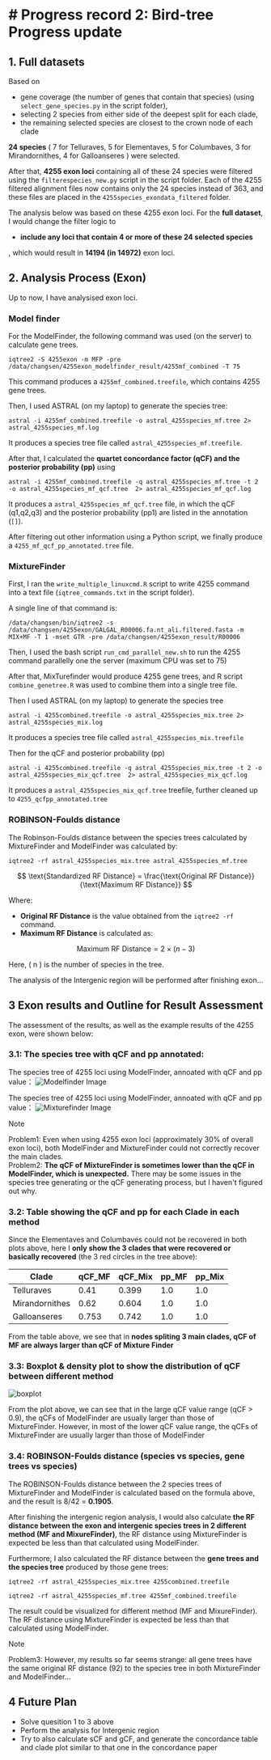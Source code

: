# # Progress record 2: Bird-tree Progress update


## 1. Full datasets

Based on 
- gene coverage (the number of genes that contain that species) (using `select_gene_species.py` in the script folder),
- selecting 2 species from either side of the deepest split for each clade,
- the remaining selected species are closest to the crown node of each clade

**24 species** ( 7 for Telluraves, 5 for Elementaves, 5 for Columbaves, 3 for Mirandornithes, 4 for Galloanseres ) were selected.

After that, **4255 exon loci** containing all of these 24 species were filtered using the `filterespecies_new.py` script in the script folder. Each of the 4255 filtered alignment files now contains only the 24 species instead of 363, and these files are placed in the `4255species_exondata_filtered` folder.

The analysis below was based on these 4255 exon loci. For the **full dataset**, I would change the filter logic to 
- **include any loci that contain 4 or more of these 24 selected species** 

, which would result in **14194 (in 14972)** exon loci.


## 2. Analysis Process (Exon)

Up to now, I have analysised exon loci.

### Model finder

For the ModelFinder, the following command was used (on the server) to calculate gene trees.

```
iqtree2 -S 4255exon -m MFP -pre /data/changsen/4255exon_modelfinder_result/4255mf_combined -T 75
```

This command produces a `4255mf_combined.treefile`, which contains 4255 gene trees.

Then, I used ASTRAL (on my laptop) to generate the species tree:
```
astral -i 4255mf_combined.treefile -o astral_4255species_mf.tree 2> astral_4255species_mf.log
```
It produces a species tree file called `astral_4255species_mf.treefile`.

After that, I calculated the **quartet concordance factor (qCF) and the posterior probability (pp)** using

```
astral -i 4255mf_combined.treefile -q astral_4255species_mf.tree -t 2 -o astral_4255species_mf_qcf.tree  2> astral_4255species_mf_qcf.log
```
It produces a `astral_4255species_mf_qcf.tree` file, in which the qCF (q1,q2,q3) and the posterior probability (pp1) are listed in the annotation (`[]`).

After filtering out other information using a Python script, we finally produce a `4255_mf_qcf_pp_annotated.tree` file.



### MixtureFinder 

First, I ran the `write_multiple_linuxcmd.R` script to write 4255 command into a text file (`iqtree_commands.txt` in the script folder).

A single line of that command is:

```
/data/changsen/bin/iqtree2 -s /data/changsen/4255exon/GALGAL_R00006.fa.nt_ali.filtered.fasta -m MIX+MF -T 1 -mset GTR -pre /data/changsen/4255exon_result/R00006
```

Then, I used the bash script `run_cmd_parallel_new.sh` to run the 4255 command parallelly one the server (maximum CPU was set to 75)

After that, MixTurefinder would produce 4255 gene trees, and R script `combine_genetree.R` was used to combine them into a single tree file.

Then I used ASTRAL (on my laptop) to generate the species tree

```
astral -i 4255combined.treefile -o astral_4255species_mix.tree 2> astral_4255species_mix.log
```
It produces a species tree file called `astral_4255species_mix.treefile`

Then for the qCF and posterior probability (pp)

```
astral -i 4255combined.treefile -q astral_4255species_mix.tree -t 2 -o astral_4255species_mix_qcf.tree  2> astral_4255species_mix_qcf.log
```
It produces a `astral_4255species_mix_qcf.tree` treefile, further cleaned up to `4255_qcfpp_annotated.tree`


### ROBINSON-Foulds distance

The Robinson-Foulds distance between the species trees calculated by MixtureFinder and ModelFinder was calculated by:


```
iqtree2 -rf astral_4255species_mix.tree astral_4255species_mf.tree
``` 

$$
\text{Standardized RF Distance} = \frac{\text{Original RF Distance}}{\text{Maximum RF Distance}}
$$

Where:

- **Original RF Distance** is the value obtained from the `iqtree2 -rf` command.
- **Maximum RF Distance** is calculated as:

$$
\text{Maximum RF Distance} = 2 \times (n - 3)
$$

Here, \( n \) is the number of species in the tree.


The analysis of the Intergenic region will be performed after finishing exon... 


## 3 Exon results and Outline for Result Assessment

The assessment of the results, as well as the example results of the 4255 exon, were shown below:

### 3.1: The species tree with qCF and pp annotated:

The species tree of 4255 loci using ModelFinder, annoated with qCF and pp value：
![Modelfinder Image](data/modelfinder_annotated.jpg)

The species tree of 4255 loci using ModelFinder, annoated with qCF and pp value：
![Mixturefinder Image](data/mixturefinder_annotated.jpg)


> [!NOTE]
> Problem1: Even when using 4255 exon loci (approximately 30% of overall exon loci), both ModelFinder and MixtureFinder could not correctly recover the main clades.<br> Problem2: **The qCF of MixtureFinder is sometimes lower than the qCF in ModelFinder, which is unexpected.** There may be some issues in the species tree generating or the qCF generating process, but I haven't figured out why.

### 3.2: Table showing the qCF and pp for each Clade in each method 

Since the Elementaves and Columbaves could not be recovered in both plots above, here I **only show the 3 clades that were recovered or basically recovered** (the 3 red circles in the tree above):

| Clade | qCF_MF | qCF_Mix | pp_MF | pp_Mix | 
|-------------|---------|--------|--------------------|-----------------|
| Telluraves | 0.41      | 0.399     | 1.0             | 1.0          |
| Mirandornithes | 0.62      | 0.604     | 1.0             | 1.0          |
| Galloanseres | 0.753  | 0.742    | 1.0            | 1.0        |

From the table above, we see that in **nodes spliting 3 main clades, qCF of MF are always larger than qCF of Mixture Finder** 

### 3.3: Boxplot & density plot to show the distribution of qCF between different method

![boxplot](data/box_density.png)

From the plot above, we can see that in the large qCF value range (qCF > 0.9), the qCFs of ModelFinder are usually larger than those of MixtureFinder. However, in most of the lower qCF value range, the qCFs of MixtureFinder are usually larger than those of ModelFinder


### 3.4: ROBINSON-Foulds distance (species vs species, gene trees vs species)

The ROBINSON-Foulds distance between the 2 species trees of MixtureFinder and ModelFinder is calculated based on the formula above, and the result is 8/42 = **0.1905**.

After finishing the intergenic region analysis, I would also calculate **the RF distance between the exon and intergenic species trees in 2 different method (MF and MixureFinder)**, the RF distance using MixtureFinder is expected be less than that calculated using ModelFinder.

Furthermore, I also calculated the RF distance between the **gene trees and the species tree** produced by those gene trees:

```
iqtree2 -rf astral_4255species_mix.tree 4255combined.treefile
```

```
iqtree2 -rf astral_4255species_mf.tree 4255mf_combined.treefile
```

The result could be visualized for different method (MF and MixureFinder). The RF distance using MixtureFinder is expected be less than that calculated using ModelFinder.


> [!NOTE]
> Problem3: However, my results so far seems strange: all gene trees have the same original RF distance (92) to the species tree in both MixtureFinder and ModelFinder...


## 4 Future Plan

- Solve quesition 1 to 3 above
- Perform the analysis for Intergenic region
- Try to also calculate sCF and gCF, and generate the concordance table and clade plot similar to that one in the concordance paper





